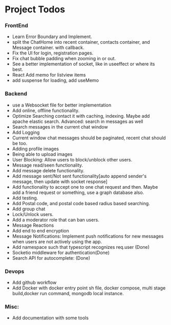# Project Todos

### FrontEnd
- Learn Error Boundary and Implement.
- split the ChatHome into recent container, contacts container, and Message container. with callback.
- Fix the UI for login, registration pages.
- Fix chat bubble padding when zooming in or out.
- See a better implementation of socket, like in useeffect or where its best.
- React Add memo for listview items
- add suspense for loading, add useMemo

### Backend

- use a Websocket file for better implementation
- Add online, offline functionality.
- Optimize Searching contact it with caching, indexing. Maybe add apache elastic search. Advanced: search in messages as well
- Search messages in the current chat window
- Add Logging
- Current window chat messages should be paginated, recent chat should be too.
- Adding profile images
- Being able to upload images
- User Blocking: Allow users to block/unblock other users.
- Message read/seen functionality.
- Add message delete functionality.
- Add message sent/Not sent functionality[auto append sender's message, then update with socket response]
- Add functionality to accept one to one chat request and then. Maybe add a friend request or something, use a graph database also.
- Add testing.
- Add Postal code, and postal code based radius based searching.
- Add group chat
- Lock/Unlock users.
- Add a moderator role that can ban users.
- Message Reactions
- Add end to end encryption
- Message Notifications: Implement push notifications for new messages when users are not actively using the app.
- Add namespace such that typescript recognizes req.user (Done)
- Socketio middleware for authentication(Done)
- Search API for autocomplete: (Done)
### Devops
- Add github workflow
- Add Docker with docker entry point sh file, docker compose, multi stage build,docker run command, mongodb local instance.

### Misc:
- Add documentation with some tools
